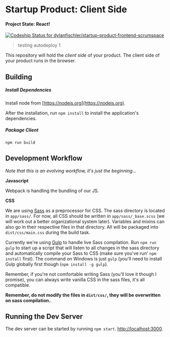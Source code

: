 # Startup Product: Client Side
#### Project State: React!

[ ![Codeship Status for dylanfischler/startup-product-frontend-scrumspace](https://codeship.com/projects/35d29270-ba86-0133-f6d0-665d9895e075/status?branch=master)](https://codeship.com/projects/135690)

> testing autodeploy 1

This repository will hold the *client side* of your product. The client
side of your product runs in the browser.

## Building

##### Install Dependencies
Install node from [https://nodejs.org](https://nodejs.org).

After the installation, run `npm install` to install the application's dependencies.

##### Package Client
`npm run build`

## Development Workflow
_Note that this is an evolving workflow, it's just the beginning..._

**Javascript**

Webpack is handling the bundling of our JS.

**CSS**

We are using [Sass](http://sass-lang.com) as a preprocessor for CSS. The sass directory is located in `app/sass/`. For now, all CSS should be written in `app/sass/_base.scss` (we will work out a better organizational system later). Variables and mixins can also go in their respective files in that directory. All will be packaged into `dist/css/main.css` during the build task.

Currently we're using [Gulp](http://gulpjs.com) to handle live Sass compilation. Run `npm run gulp` to start up a script that will listen to all changes in the sass directory and automatically compile your Sass to CSS (make sure you've run' `npm install` first). The command on Windows is just `gulp` (you'll need to install Gulp globally first though (`npm install -g gulp`).

Remember, if you're not comfortable writing Sass (you'll love it though I promise), you can always write vanilla CSS in the sass files, it's all compatible.

**Remember, do not modify the files in `dist/css/`, they will be overwritten on sass compilation.**.

## Running the Dev Server

The dev server can be started by running `npm start`.
[http://localhost:3000](http://localhost:3000).
